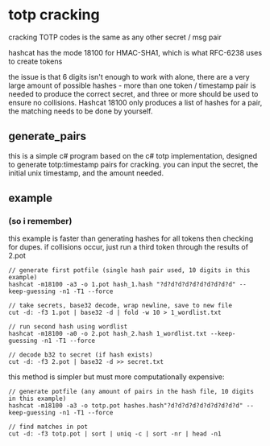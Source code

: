 # totp cracking

cracking TOTP codes is the same as any other secret / msg pair

hashcat has the mode 18100 for HMAC-SHA1, which is what RFC-6238 uses to create tokens

the issue is that 6 digits isn't enough to work with alone, there are a very large amount of possible hashes - more than one token / timestamp pair is needed to produce the correct secret, and three or more should be used to ensure no collisions. Hashcat 18100 only produces a list of hashes for a pair, the matching needs to be done by yourself.

## generate_pairs

this is a simple c# program based on the c# totp implementation, designed to generate totp:timestamp pairs for cracking. you can input the secret, the initial unix timestamp, and the amount needed.


## example
 
### (so i remember)

this example is faster than generating hashes for all tokens then checking for dupes.
if collisions occur, just run a third token through the results of 2.pot

```
// generate first potfile (single hash pair used, 10 digits in this example)
hashcat -m18100 -a3 -o 1.pot hash_1.hash "?d?d?d?d?d?d?d?d?d?d" --keep-guessing -n1 -T1 --force

// take secrets, base32 decode, wrap newline, save to new file
cut -d: -f3 1.pot | base32 -d | fold -w 10 > 1_wordlist.txt

// run second hash using wordlist
hashcat -m18100 -a0 -o 2.pot hash_2.hash 1_wordlist.txt --keep-guessing -n1 -T1 --force

// decode b32 to secret (if hash exists)
cut -d: -f3 2.pot | base32 -d >> secret.txt
```

this method is simpler but must more computationally expensive:

```
// generate potfile (any amount of pairs in the hash file, 10 digits in this example)
hashcat -m18100 -a3 -o totp.pot hashes.hash"?d?d?d?d?d?d?d?d?d?d" --keep-guessing -n1 -T1 --force

// find matches in pot
cut -d: -f3 totp.pot | sort | uniq -c | sort -nr | head -n1 
```
